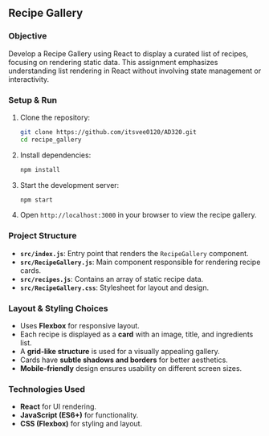 ## **Recipe Gallery**

### **Objective**

Develop a Recipe Gallery using React to display a curated list of recipes, focusing on rendering static data. This assignment emphasizes understanding list rendering in React without involving state management or interactivity.

### **Setup & Run**

1. Clone the repository:
   ```bash
   git clone https://github.com/itsvee0120/AD320.git
   cd recipe_gallery
   ```
2. Install dependencies:
   ```bash
   npm install
   ```
3. Start the development server:
   ```bash
   npm start
   ```
4. Open `http://localhost:3000` in your browser to view the recipe gallery.

### **Project Structure**

- **`src/index.js`**: Entry point that renders the `RecipeGallery` component.
- **`src/RecipeGallery.js`**: Main component responsible for rendering recipe cards.
- **`src/recipes.js`**: Contains an array of static recipe data.
- **`src/RecipeGallery.css`**: Stylesheet for layout and design.

### **Layout & Styling Choices**

- Uses **Flexbox** for responsive layout.
- Each recipe is displayed as a **card** with an image, title, and ingredients list.
- A **grid-like structure** is used for a visually appealing gallery.
- Cards have **subtle shadows and borders** for better aesthetics.
- **Mobile-friendly** design ensures usability on different screen sizes.

### **Technologies Used**

- **React** for UI rendering.
- **JavaScript (ES6+)** for functionality.
- **CSS (Flexbox)** for styling and layout.
